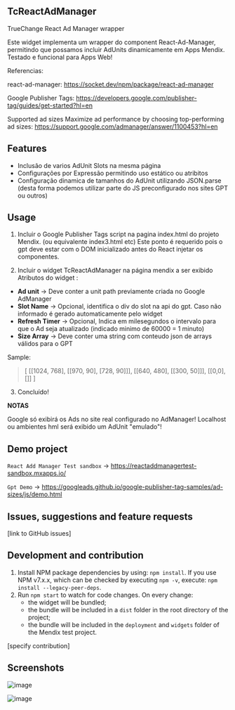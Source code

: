 
## TcReactAdManager
TrueChange React Ad Manager wrapper

Este widget implementa um wrapper do component React-Ad-Manager, permitindo que possamos incluir AdUnits dinamicamente em Apps Mendix.
Testado e funcional para Apps Web!

Referencias:

react-ad-manager: https://socket.dev/npm/package/react-ad-manager

Google Publisher Tags: https://developers.google.com/publisher-tag/guides/get-started?hl=en

Supported ad sizes
Maximize ad performance by choosing top-performing ad sizes: https://support.google.com/admanager/answer/1100453?hl=en

## Features

* Inclusão de varios AdUnit Slots na mesma página
* Configurações por Expressão permitindo uso estático ou atribitos
* Configuração dinamica de tamanhos do AdUnit utilizando JSON.parse (desta forma podemos utilizar parte do JS preconfigurado nos sites GPT ou outros)


## Usage
1) Incluir o Google Publisher Tags script na pagina index.html do projeto Mendix. (ou equivalente index3.html etc) 
Este ponto é requerido pois o gpt deve estar com o DOM inicializado antes do React injetar os componentes.    

> <head>
>   <script async src='https://securepubads.g.doubleclick.net/tag/js/gpt.js' ></script>
> </head>

2) Incluir o widget TcReactAdManager na página mendix a ser exibido
Atributos do widget :
* **Ad unit** -> Deve conter a unit path previamente criada no Google AdManager
* **Slot Name** -> Opcional, identifica o div do slot na api do gpt. Caso não informado é gerado automaticamente pelo widget
* **Refresh Timer** -> Opcional, Indica em milesegundos o intervalo para que o Ad seja atualizado (indicado minimo de 60000 = 1 minuto)
* **Size Array** -> Deve conter uma string com conteudo json de arrays válidos para o GPT

Sample:   
> [ [[1024, 768], [[970, 90], [728, 90]]], [[640, 480], [[300, 50]]], [[0,0],[]] ]

3)  Concluído! 

**NOTAS** 

Google só exibirá os Ads no site real configurado no AdManager!
Localhost ou ambientes hml será exibido um AdUnit "emulado"! 

## Demo project
`React Add Manager Test sandbox` -> https://reactaddmanagertest-sandbox.mxapps.io/

`Gpt Demo` -> https://googleads.github.io/google-publisher-tag-samples/ad-sizes/js/demo.html

## Issues, suggestions and feature requests
[link to GitHub issues]

## Development and contribution

1. Install NPM package dependencies by using: `npm install`. If you use NPM v7.x.x, which can be checked by executing `npm -v`, execute: `npm install --legacy-peer-deps`.
1. Run `npm start` to watch for code changes. On every change:
    - the widget will be bundled;
    - the bundle will be included in a `dist` folder in the root directory of the project;
    - the bundle will be included in the `deployment` and `widgets` folder of the Mendix test project.

[specify contribution]

## Screenshots
![image](https://github.com/AlexSepe/ReactAdManager/assets/7504214/623f3c07-3572-4ab5-b827-033b324072bd)

![image](https://github.com/AlexSepe/ReactAdManager/assets/7504214/bf730d68-12d5-4ca3-a538-6d6b00a1d669)


